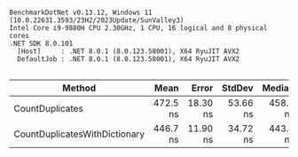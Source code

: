 ```

BenchmarkDotNet v0.13.12, Windows 11 (10.0.22631.3593/23H2/2023Update/SunValley3)
Intel Core i9-9880H CPU 2.30GHz, 1 CPU, 16 logical and 8 physical cores
.NET SDK 8.0.101
  [Host]     : .NET 8.0.1 (8.0.123.58001), X64 RyuJIT AVX2
  DefaultJob : .NET 8.0.1 (8.0.123.58001), X64 RyuJIT AVX2


```
| Method                        | Mean     | Error    | StdDev   | Median   | Gen0   | Allocated |
|------------------------------ |---------:|---------:|---------:|---------:|-------:|----------:|
| CountDuplicates               | 472.5 ns | 18.30 ns | 53.66 ns | 458.1 ns | 0.1173 |     984 B |
| CountDuplicatesWithDictionary | 446.7 ns | 11.90 ns | 34.72 ns | 443.4 ns | 0.1173 |     984 B |
